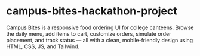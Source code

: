 # campus-bites-hackathon-project
Campus Bites is a responsive food ordering UI for college canteens. Browse the daily menu, add items to cart, customize orders, simulate order placement, and track status — all with a clean, mobile-friendly design using HTML, CSS, JS, and Tailwind.
